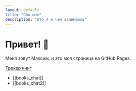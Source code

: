 ```yaml
---
layout: default
title: "Обо мне"
description: "Кто я и чем занимаюсь"
---
```


# Привет! 👋

Меня зовут Максим, и это моя страница на GitHub Pages.

[Трекер книг](001.book/Трекер%20книг.md)

- [[books_chat]]
- [[books_chat2]]

